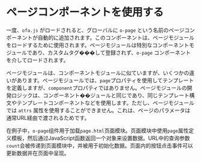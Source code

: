 <template is="exm-article">
<a href="../../publics/examples/use-page/demo.html" preview></a>
<a href="../../publics/examples/use-page/page.html" main></a>
</template>

# ページコンポーネントを使用する

一度、`ofa.js` がロードされると、グローバルに `o-page` という名前のページコンポーネントが自動的に追加されます。このコンポーネントは、ページモジュールをロードするために使用されます。ページモジュールは特別なコンポーネントモジュールであり、カスタムタグ���して登録されず、`o-page` コンポーネントを介してロードされます。

ページモジュールは、コンポーネントモジュールに似ていますが、いくつかの違いがあります。ページモジュールでは、`page`プロパティを使用してテンプレートを定義しますが、`component`プロパティではありません。ページモジュールの開発ロジックは、コンポーネント��ジュールと同じであり、同じテンプレート構文やテンプレートコンポーネントなどを使用します。ただし、ページモジュールでは `attrs` 属性を使用することができません。これは、ページのパラメータは通常URL経由で渡されるためです。

在例子中，`o-page`组件用于加载`page.html`页面模块。页面模块中使用`page`属性定义模板，然后通过JavaScript函数返回一个对象来设置数据。URL中的查询参数`count`会被传递到页面模块中，并被用于初始化数据。页面内的按钮点击事件可以更新数据并在页面中呈现。
